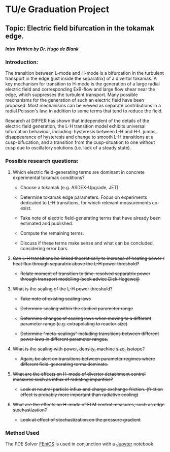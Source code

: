 # TU/e Graduation Project

## Topic: Electric field bifurcation in the tokamak edge.

#### _Intro Written by Dr. Hugo de Blank_

### Introduction:
The transition between L-mode and H-mode is a bifurcation in the turbulent transport in the edge (just inside the separatrix) of a divertor tokamak. A key mechanism for transition to H-mode is the generation of a large radial electric field and corresponding ExB-flow and large flow shear near the edge, which suppresses the turbulent transport. Many possible mechanisms for the generation of such an electric field have been proposed. Most mechanisms can be viewed as separate contributions in a radial Poisson's law, in addition to some terms that tend to reduce the field.

Research at DIFFER has shown that independent of the details of the electric field generation, the L-H transition model exhibits universal bifurcation behaviour, including: hysteresis between L-H and H-L jumps, disappearance of hysteresis and change to smooth L-H transitions at a cusp-bifucation, and a transition from the cusp-situation to one without cusp due to oscillatory solutions (i.e. lack of a steady state).

### Possible research questions:

1. Which electric field-generating terms are dominant in concrete
   experimental tokamak conditions?

	+ Choose a tokamak (e.g. ASDEX-Upgrade, JET)

	+ Determine tokamak edge parameters. Focus on experiments dedicated to L-H transitions, for which relevant measurements co-exist.

	+ Take note of electric field-generating terms that have already been estimated and published.

	+ Compute the remaining terms.

	+ Discuss if these terms make sense and what can be concluded, considering error bars.

2. ~~Can L-H transitions be linked theoretically to increase of heating power / heat flux through separatrix above the L-H power threshold?~~

	- ~~Relate moment of transition to time-resolved separatrix power through transport modelling (seek advice Dick Hogeweij)~~

3. ~~What is the scaling of the L-H power threshold?~~

	- ~~Take note of existing scaling laws~~

	- ~~Determine scaling within the studied parameter range~~

	- ~~Determine changes of scaling laws when moving to a different parameter range (e.g. extrapolating to reactor size)~~

	- ~~Determine "meta-scalings" including transitions between different power laws in different parameter ranges.~~

4. ~~What is the scaling with power, density, machine size, isotope?~~

	- ~~Again, be alert on transitions between parameter regimes where different field-generating terms dominate.~~

5. ~~What are the effects on H-mode of divertor detachment control measures such as influx of radiating impurities?~~

	- ~~Look at neutral particle influx and charge exchange friction. (friction effect is probably more important than radiative cooling)~~

6. ~~What are the effects on H-mode of ELM control measures, such as edge stochastization?~~

	- ~~Look at effect of stochastization on the pressure gradient~~

### Method Used
The PDE Solver [FEniCS](https://fenicsproject.org/) is used in conjunction with a [Jupyter](http://jupyter.org/) notebook.

